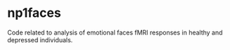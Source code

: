 # np1faces

Code related to analysis of emotional faces fMRI responses in healthy and depressed individuals.
